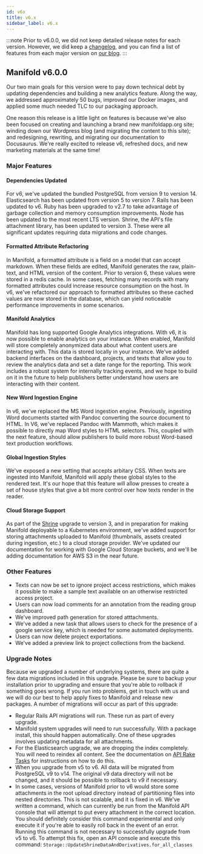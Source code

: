 ```yaml
---
id: v6x
title: v6.x
sidebar_label: v6.x
---
```


:::note
Prior to v6.0.0, we did not keep detailed release notes for each version. However, we did keep a [changelog](https://github.com/ManifoldScholar/manifold/blob/master/CHANGELOG.md), and you can find a list of features from each major version on [our blog](/blog).
:::

## Manifold v6.0.0

Our two main goals for this version were to pay down technical debt by updating dependencies and building a new analytics feature. Along the way, we addressed approximately 50 bugs, improved our Docker images, and applied some much needed TLC to our packaging approach.

One reason this release is a little light on features is because we've also been focused on creating and launching a brand new manifoldapp.org site; winding down our Wordpress blog (and migrating the content to this site); and redesigning, rewriting, and migrating our documentation to Docusaurus. We're really excited to release v6, refreshed docs, and new marketing materials at the same time!

### Major Features

#### Dependencies Updated

For v6, we've updated the bundled PostgreSQL from version 9 to version 14. Elasticsearch has been updated from version 5 to version 7. Rails has been updated to v6. Ruby has been upgraded to v2.7 to take advantage of garbage collection and memory consumption improvements. Node has been updated to the most recent LTS version. Shrine, the API's file attachment library, has been updated to version 3. These were all significant updates requiring data migrations and code changes.

#### Formatted Attribute Refactoring

In Manifold, a formatted attribute is a field on a model that can accept markdown. When these fields are edited, Manifold generates the raw, plain-text, and HTML version of the content. Prior to version 6, these values were stored in a redis cache. In some cases, fetching many records with many formatted attributes could increase resource consumption on the host. In v6, we've refactored our approach to formatted attributes so these cached values are now stored in the database, which can yield noticeable performance improvements in some scenarios.

#### Manifold Analytics

Manifold has long supported Google Analytics integrations. With v6, it is now possible to enable analytics on your instance. When enabled, Manifold will store completely anonymized data about what content users are interacting with. This data is stored locally in your instance. We've added backend interfaces on the dashboard, projects, and texts that allow you to review the analytics data and set a date range for the reporting. This work includes a robust system for internally tracking events, and we hope to build on it in the future to help publishers better understand how users are interacting with their content.

#### New Word Ingestion Engine

In v6, we've replaced the MS Word ingestion engine. Previously, ingesting Word documents started with Pandoc converting the source document to HTML. In V6, we've replaced Pandoc with Mammoth, which makes it possible to directly map Word styles to HTML selectors. This, coupled with the next feature, should allow publishers to build more robust Word-based text production workflows.

#### Global Ingestion Styles

We've exposed a new setting that accepts arbitary CSS. When texts are ingested into Manifold, Manifold will apply these global styles to the rendered text. It's our hope that this feature will allow presses to create a set of house styles that give a bit more control over how texts render in the reader.

#### Cloud Storage Support

As part of the [Shrine](https://github.com/shrinerb/shrine) upgrade to version 3, and in preparation for making Manifold deployable to a Kubernetes environment, we've added support for storing attachments uploaded to Manifold (thumbnails, assets created during ingestion, etc.) to a cloud storage provider. We've updated our documentation for working with Google Cloud Storage buckets, and we'll be adding documentation for AWS S3 in the near future.

### Other Features

- Texts can now be set to ignore project access restrictions, which makes it possible to make a sample text available on an otherwise restricted access project.
- Users can now load comments for an annotation from the reading group dashboard.
- We've improved path generation for stored atttachments.
- We've added a new task that allows users to check for the presence of a google service key, which is needed for some automated deployments.
- Users can now delete project exportations.
- We've added a preview link to project collections from the backend.

### Upgrade Notes

Because we upgraded a number of underlying systems, there are quite a few data migrations included in this upgrade. Please be sure to backup your installation prior to upgrading and ensure that you're able to rollback if something goes wrong. If you run into problems, get in touch with us and we will do our best to help apply fixes to Manifold and release new packages. A number of migrations will occur as part of this upgrade:

- Regular Rails API migrations will run. These run as part of every upgrade.
- Manifold system upgrades will need to run successfully. With a package install, this should happen automatically. One of these upgrades involves updating metadata for all attachments.
- For the Elasticsearch upgrade, we are dropping the index completely. You will need to reindex all content. See the documentation on [API Rake Tasks](/manifold-docusaurus/docs/administering/reference/api_rake_tasks) for instructions on how to do this.
- When you upgrade from v5 to v6. All data will be migrated from PostgreSQL v9 to v14. The original v9 data directory will not be changed, and it should be possible to rollback to v9 if necessary.
- In some cases, versions of Manifold prior to v6 would store some attachments in the root upload directory instead of partitioning files into nested directories. This is not scalable, and it is fixed in v6. We've written a command, which can currently be run from the Manifold API console that will attempt to put every attachment in the correct location. You should definitely consider this command experimental and only execute it if you're able to easily roll back in the event of an error. Running this command is not necessary to successfully upgrade from v5 to v6. To attempt this fix, open an API console and execute this command: `Storage::UpdateShrineDataAndDerivatives.for_all_classes`

